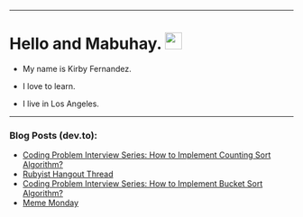 
<img src="https://komarev.com/ghpvc/?username=kirbygit&style=flat-square&color=blue" alt=""/>

---
<h1>
  Hello and Mabuhay.
  <img src="https://media.giphy.com/media/hvRJCLFzcasrR4ia7z/giphy.gif" width="30px"/>
</h1>

- My name is Kirby Fernandez.

- I love to learn.

- I live in Los Angeles.

---

### Blog Posts (dev.to):
<!-- BLOG-POST-LIST:START -->
- [Coding Problem Interview Series: How to Implement Counting Sort Algorithm?](https://dev.to/codenewbieteam/coding-problem-interview-series-how-to-implement-counting-sort-algorithm-48ng)
- [Rubyist Hangout Thread](https://dev.to/ben/rubyist-hangout-thread-4kf8)
- [Coding Problem Interview Series: How to Implement Bucket Sort Algorithm?](https://dev.to/codenewbieteam/coding-problem-interview-series-how-to-implement-bucket-sort-algorithm-5472)
- [Meme Monday](https://dev.to/ben/meme-monday-4ip5)
<!-- BLOG-POST-LIST:END -->
